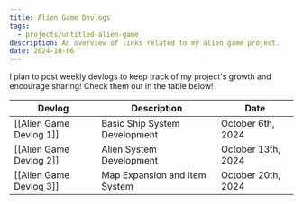 ```yaml
---
title: Alien Game Devlogs
tags:
  - projects/untitled-alien-game
description: An overview of links related to my alien game project.
date: 2024-10-06
---
```

I plan to post weekly devlogs to keep track of my project's growth and encourage sharing! Check them out in the table below!

| Devlog                                        | Description                   | Date               |
| --------------------------------------------- | ----------------------------- | ------------------ |
| [[Alien Game Devlog 1]] | Basic Ship System Development | October 6th, 2024  |
| [[Alien Game Devlog 2]] | Alien System Development      | October 13th, 2024 |
| [[Alien Game Devlog 3]] | Map Expansion and Item System | October 20th, 2024 |
